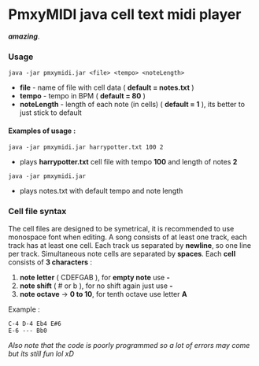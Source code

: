 # PmxyMIDI java cell text midi player
_**amazing**_.

### Usage  
 ```shell
 java -jar pmxymidi.jar <file> <tempo> <noteLength>
 ```

* **file** - name of file with cell data ( **default = notes.txt** )
* **tempo** - tempo in BPM ( **default = 80** )
* **noteLength** - length of each note (in cells) ( **default = 1** ), its better to just stick to default

#### Examples of usage :
```
java -jar pmxymidi.jar harrypotter.txt 100 2
```
 - plays **harrypotter.txt** cell file with tempo **100** and length of notes **2**
```
java -jar pmxymidi.jar
```
 - plays notes.txt with default tempo and note length
### Cell file syntax

The cell files are designed to be symetrical, it is recommended to use monospace font when editing.
A song consists of at least one track, each track has at least one cell.
Each track us separated by **newline**, so one line per track.
Simultaneous note cells are separated by **spaces**.
Each **cell** consists of **3 characters** :
1. **note letter** ( CDEFGAB ), for **empty note** use **-**
2. **note shift** ( # or b ), for no shift again just use **-**
3. **note octave** -> **0 to 10**, for tenth octave use letter **A**

Example :
```
C-4 D-4 Eb4 E#6
E-6 --- Bb0
```

_Also note that the code is poorly programmed so a lot of errors may come but its still fun lol xD_